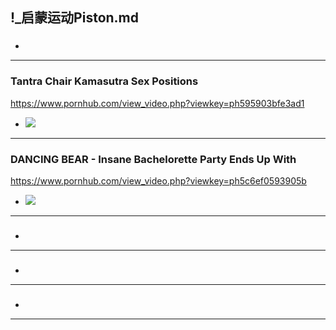 ## !_启蒙运动Piston.md
### 

- ![]()
---
### Tantra Chair Kamasutra Sex Positions
https://www.pornhub.com/view_video.php?viewkey=ph595903bfe3ad1
- ![](https://ci.phncdn.com/videos/201707/02/122768741/original/(m=ecuKGgaaaa)(mh=q5mUCK5xW_wBkxGc)7.jpg)
---
### DANCING BEAR - Insane Bachelorette Party Ends Up With
https://www.pornhub.com/view_video.php?viewkey=ph5c6ef0593905b
- ![](https://ci.phncdn.com/videos/201902/21/209066271/original/(m=ecuKGgaaaa)(mh=2bMoCVs4vBCM_cN4)16.jpg)
---
### 

- ![]()
---
### 

- ![]()
---
### 

- ![]()
---
